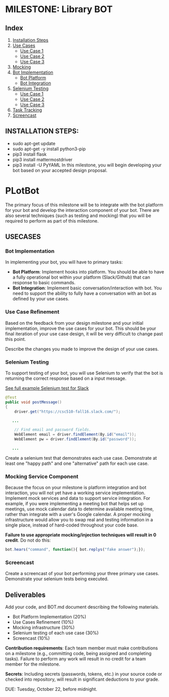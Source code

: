 # MILESTONE: Library BOT

## Index
1. [Installation Steps](https://github.ncsu.edu/csc510-fall2019/CSC510-22/blob/master/BOT.md/#install) 
1. [Use Cases](#usecase)
	* [Use Case 1](#usecase1)
	* [Use Case 2](#usecase2)
	* [Use Case 3](#usecase3)
2. [Mocking](#mocking)
3. [Bot Implementation](#implement)
	* [Bot Platform](#platform)
	* [Bot Integration](#integration)
4. [Selenium Testing](#test)
	* [Use Case 1](#test1)
	* [Use Case 2](#test2)
	* [Use Case 3](#test3)
5. [Task Tracking](#track)
6. [Screencast](#screencast)

## <a name="install"></a> INSTALLATION STEPS:
* sudo apt-get update
* sudo apt-get -y install python3-pip
* pip3 install flask
* pip3 install mattermostdriver
* pip3 install -U PyYAML
In this milestone, you will begin developing your bot based on your accepted design proposal.

# PLotBot
The primary focus of this milestone will be to integrate with the bot platform for your bot and develop the interaction component of your bot.
There are also several techniques (such as testing and mocking) that you will be required to perform as part of this milestone.

## <a name="usecase"></a> USECASES

### Bot Implementation

In implementing your bot, you will have to primary tasks:

* **Bot Platform**: Implement hooks into platform. You should be able to have a fully operational bot within your platform (Slack/Github) that can response to basic commands.
* **Bot Integration**: Implement basic conversation/interaction with bot. You need to support the ability to fully have a conversation with an bot as defined by your use cases.

### Use Case Refinement

Based on the feedback from your design milestone and your initial implementation, improve the use cases for your bot. This should be your final iteration of your use case design, it will be very difficult to change past this point.

Describe the changes you made to improve the design of your use cases.

### Selenium Testing

To support testing of your bot, you will use Selenium to verify that the bot is returning the correct response based on a input message.

[See full example Selenium test for Slack](https://gist.github.com/chrisparnin/e3ee1a96c681f12ae11246cfe3225182)

```java
@Test
public void postMessage()
{
	driver.get("https://csc510-fall16.slack.com/");

   ...

	// Find email and password fields.
	WebElement email = driver.findElement(By.id("email"));
	WebElement pw = driver.findElement(By.id("password"));

   ...
```

Create a selenium test that demonstrates each use case. Demonstrate at least one "happy path" and one "alternative" path for each use case.

### Mocking Service Component

Because the focus on your milestone is platform integration and bot interaction, you will not yet have a working service implementation. Implement mock services and data to support service integration. For example, if you were implementing a meeting bot that helps set up meetings, use mock calendar data to determine available meeting time, rather than integrate with a user's Google calendar. A proper mocking infrastructure would allow you to swap real and testing information in a single place, instead of hard-coded throughout your code base.

**Failure to use appropriate mocking/injection techniques will result in 0 credit**. Do not do this:

```javascript
bot.hears("command", function(){ bot.replys("fake answer");});
```

### Screencast

Create a screencast of your bot performing your three primary use cases. Demonstrate your selenium tests being executed.

## Deliverables

Add your code, and BOT.md document describing the following materials.

* Bot Platform Implementation (20%)
* Use Cases Refinement (10%)
* Mocking infrastructure (30%)
* Selenium testing of each use case (30%)
* Screencast (10%)

**Contribution requirements**: Each team member must make contributions on a milestone (e.g., committing code, being assigned and completing tasks). Failure to perform any work will result in no credit for a team member for the milestone.

**Secrets**: Including secrets (passwords, tokens, etc.) in your source code or checked into repository, will result in significant deductions to your grade.

DUE: Tuesday, October 22, before midnight.
